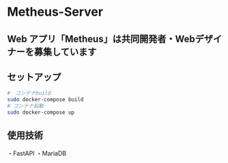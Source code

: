 # Metheus-Server

## Web アプリ「Metheus」は共同開発者・Webデザイナーを募集しています

## セットアップ

```bash
#　コンテナbuild
sudo docker-compose build
# コンテナ起動
sudo docker-compose up
```

## 使用技術

・FastAPI
・MariaDB
